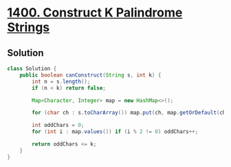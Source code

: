 # [1400. Construct K Palindrome Strings](https://leetcode.com/problems/construct-k-palindrome-strings/)

## Solution
```java
class Solution {
    public boolean canConstruct(String s, int k) {
        int n = s.length();
        if (n < k) return false;

        Map<Character, Integer> map = new HashMap<>();

        for (char ch : s.toCharArray()) map.put(ch, map.getOrDefault(ch, 0) + 1);

        int oddChars = 0;
        for (int i : map.values()) if (i % 2 != 0) oddChars++;

        return oddChars <= k;
    }
}
```
